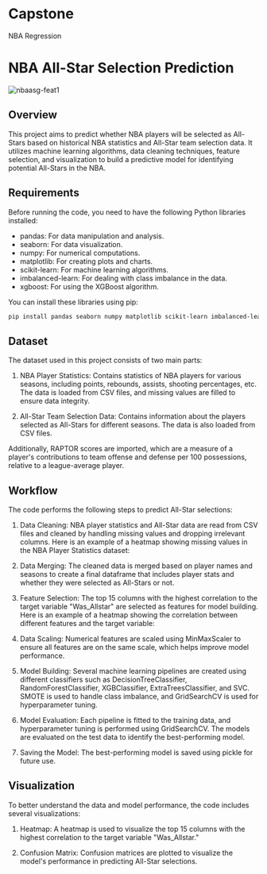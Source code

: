 # Capstone
NBA Regression
# NBA All-Star Selection Prediction
![nbaasg-feat1](https://github.com/justinlapidus25/Capstone/assets/130884190/3650e5c2-5a3a-4e4e-8593-9cb7445790e9)


## Overview

This project aims to predict whether NBA players will be selected as All-Stars based on historical NBA statistics and All-Star team selection data. It utilizes machine learning algorithms, data cleaning techniques, feature selection, and visualization to build a predictive model for identifying potential All-Stars in the NBA.

## Requirements

Before running the code, you need to have the following Python libraries installed:

- pandas: For data manipulation and analysis.
- seaborn: For data visualization.
- numpy: For numerical computations.
- matplotlib: For creating plots and charts.
- scikit-learn: For machine learning algorithms.
- imbalanced-learn: For dealing with class imbalance in the data.
- xgboost: For using the XGBoost algorithm.

You can install these libraries using pip:

```bash
pip install pandas seaborn numpy matplotlib scikit-learn imbalanced-learn xgboost
```

## Dataset

The dataset used in this project consists of two main parts:

1. NBA Player Statistics: Contains statistics of NBA players for various seasons, including points, rebounds, assists, shooting percentages, etc. The data is loaded from CSV files, and missing values are filled to ensure data integrity.

2. All-Star Team Selection Data: Contains information about the players selected as All-Stars for different seasons. The data is also loaded from CSV files.

Additionally, RAPTOR scores are imported, which are a measure of a player's contributions to team offense and defense per 100 possessions, relative to a league-average player.

## Workflow

The code performs the following steps to predict All-Star selections:

1. Data Cleaning: NBA player statistics and All-Star data are read from CSV files and cleaned by handling missing values and dropping irrelevant columns. Here is an example of a heatmap showing missing values in the NBA Player Statistics dataset:


2. Data Merging: The cleaned data is merged based on player names and seasons to create a final dataframe that includes player stats and whether they were selected as All-Stars or not.

3. Feature Selection: The top 15 columns with the highest correlation to the target variable "Was_Allstar" are selected as features for model building. Here is an example of a heatmap showing the correlation between different features and the target variable:


4. Data Scaling: Numerical features are scaled using MinMaxScaler to ensure all features are on the same scale, which helps improve model performance.

5. Model Building: Several machine learning pipelines are created using different classifiers such as DecisionTreeClassifier, RandomForestClassifier, XGBClassifier, ExtraTreesClassifier, and SVC. SMOTE is used to handle class imbalance, and GridSearchCV is used for hyperparameter tuning.

6. Model Evaluation: Each pipeline is fitted to the training data, and hyperparameter tuning is performed using GridSearchCV. The models are evaluated on the test data to identify the best-performing model.

7. Saving the Model: The best-performing model is saved using pickle for future use.

## Visualization

To better understand the data and model performance, the code includes several visualizations:

1. Heatmap: A heatmap is used to visualize the top 15 columns with the highest correlation to the target variable "Was_Allstar."

2. Confusion Matrix: Confusion matrices are plotted to visualize the model's performance in predicting All-Star selections.


